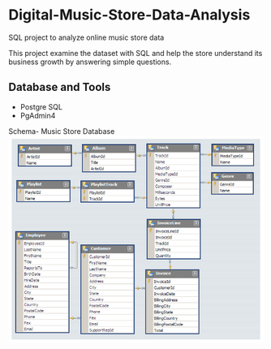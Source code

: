 # Digital-Music-Store-Data-Analysis

SQL project to analyze online music store data

This project examine the dataset with SQL and help the store understand its business growth by answering simple questions.


## Database and Tools
* Postgre SQL
* PgAdmin4

Schema- Music Store Database  
![MusicDatabaseSchema](https://github.com/Pranav-S-Bhoge/Digital-Music-Store-Data-Analysis/blob/main/MusicDatabaseSchema.png)
